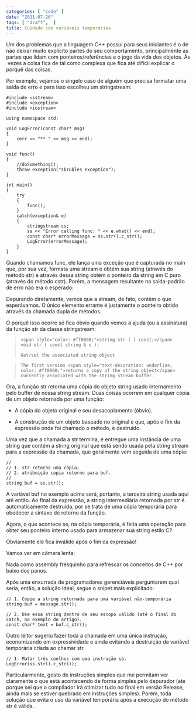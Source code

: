 ```yaml
---
categories: [ "code" ]
date: "2011-07-26"
tags: [ "draft",  ]
title: Cuidado com variáveis temporárias
---
```

Um dos problemas que a linguagem C++ possui para seus iniciantes é o de não deixar muito explícito partes do seu comportamento, principalmente as partes que lidam com ponteiros/referências e o jogo da vida dos objetos. Às  vezes a coisa fica de tal como complexa que fica até difícil explicar o porquê das coisas.

Por exemplo, vejamos o singelo caso de alguém que precisa formatar uma saída de erro e para isso escolheu um stringstream:

    #include <sstream>
    #include <exception>
    #include <iostream>
    
    using namespace std;
    
    void LogError(const char* msg)
    {
        cerr << "** " << msg << endl;
    }
    
    void func()
    {
        //doSomething();
        throw exception("sbrubles exception");
    }
    
    int main()
    {
        try
        {
            func();
        }
        catch(exception& e)
        {
            stringstream ss;
            ss << "Error calling func: " << e.what() << endl;
            const char* errorMessage = ss.str().c_str();
            LogError(errorMessage);
        }
    }
     
    

Quando chamamos func, ele lança uma exceção que é capturada no main que, por sua vez, formata uma stream e obtém sua string (através do método str) e através dessa string obtém o ponteiro da string em C puro (através do método cstr). Porém, a mensagem resultante na saída-padrão de erro não era o esperado:


Depurando diretamente, vemos que a stream, de fato, contém o que esperávamos. O único elemento errante é justamente o ponteiro obtido através da chamada dupla de métodos.


O porquê isso ocorre só fica óbvio quando vemos a ajuda (ou a assinatura) da função str da classe stringstream:



>     
>     <span style="color: #ff0000;">string str ( ) const;</span>
>     void str ( const string & s );
>     
>     Get/set the associated string object
> 

>     
>     The first version <span style="text-decoration: underline; color: #ff0000;">returns a copy of the string object</span> currently associated with the string stream buffer.
> 


Ora, a função str retorna uma cópia do objeto string usado internamento pelo buffer de nossa string stream. Duas coisas ocorrem em qualquer cópia de um objeto retornada por uma função:

    
  * A cópia do objeto original e seu desacoplamento (óbvio).

    
  * A construção de um objeto baseado no original e que, após o fim da expressão onde foi chamado o método, é destruído.

Uma vez que a chamada a str termina, é entregue uma instância de uma string que contém a string original que está sendo usada pela string stream para a expressão da chamada, que geralmente vem seguida de uma cópia:

    
    //
    // 1. str retorna uma cópia;
    // 2. atribuição copia retorno para buf.
    //
    string buf = ss.str();

A variável buf no exemplo acima será, portanto, a terceira string usada aqui até então. Ao final da expressão, a string intermediária retornada por str é automaticamente destruída, por se trata de uma cópia temporária para obedecer a sintaxe de retorno da função.

Agora, o que acontece se, na cópia temporária, é feita uma operação para obter seu ponteiro interno usado para armazenar sua string estilo C?

Obviamente ele fica inválido após o fim da expressão!

Vamos ver em câmera lenta:


Nada como assembly fresquinho para refrescar os conceitos de C++ por baixo dos panos.


Após uma enxurrada de programadores gerenciáveis perguntarem qual seria, então, a solução ideal, segue o snipet mais explicitado:

    
    // 1. Copie a string retornada para uma variável não-temporária
    string buf = message.str();
    
    // 2. Use essa string dentro de seu escopo válido (até o final do catch, no exemplo do artigo).
    const char* text = buf.c_str();


Outro leitor sugeriu fazer toda a chamada em uma única instrução, economizando em expressividade e ainda evitando a destruição da variável temporária criada ao chamar str.

    
    // 1. Matar três coelhos com uma instrução só.
    LogError(ss.str().c_str());

Particularmente, gosto de instruções simples que me permitam ver claramente o que está acontecendo de forma simples pelo depurador (até porque sei que o compilador irá otimizar tudo no final em versão Release, ainda mais se estiver quebrado em instruções simples). Porém, toda solução que evita o uso da variável temporária após a execução do método str é válida.
